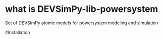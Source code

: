 # what is DEVSimPy-lib-powersystem
Set of DEVSimPy atomic models for powersystem modeling and simulation

#Installation
